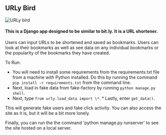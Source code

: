 ## URLy Bird
![URLy bird](https://usadultliteracy.files.wordpress.com/2013/05/earlybird1.jpg)

#### This is a Django app designed to be similar to bit.ly. It is a URL shortener.


Users can input URLs to be shortened and saved as bookmarks.  Users can look at their bookmarks as well as see data on any individual bookmarks or the popularity of the bookmarks they have created.

To Run:

* You will need to install some requirements from the requirements.txt file from a machine with Python installed. Do this by running the
command `pip install -r requirements.txt` from the command line. 
* Next, load in fake data from fake-factory by running `python manage.py shell`.
* Next, type `from urly.load_data import \*`. * Lastly, enter `get_data()`.

This will generate fake users and fake click activity. You can also access the site as it
is, but it will be a bit more lonely.

Finally, you can run the the command 'python manage.py runserver' to see the site
hosted on a local server.
